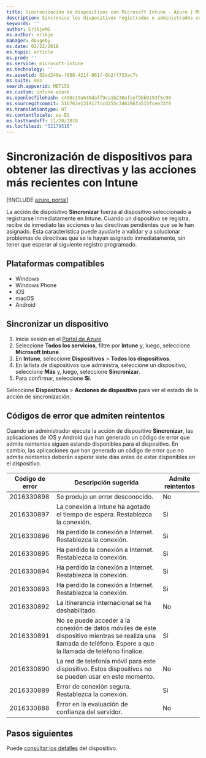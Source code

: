 ```yaml
---
title: Sincronización de dispositivos con Microsoft Intune - Azure | Microsoft Docs
description: Sincronice los dispositivos registrados o administrados con Microsoft Intune para obtener las directivas y acciones más recientes. Incluye los pasos necesarios para efectuar la sincronización con Azure Portal y se enumeran los códigos de error que se pueden recuperar.
keywords: ''
author: ErikjeMS
ms.author: erikje
manager: dougeby
ms.date: 02/22/2018
ms.topic: article
ms.prod: ''
ms.service: microsoft-intune
ms.technology: ''
ms.assetid: 02ad249e-f098-421f-861f-6b2ff733ac7c
ms.suite: ems
search.appverid: MET150
ms.custom: intune-azure
ms.openlocfilehash: c408c19a630daff9ca1b238afcef9bb9193f5c98
ms.sourcegitcommit: 51b763e131917fccd255c346286fa515fcee33f0
ms.translationtype: HT
ms.contentlocale: es-ES
ms.lasthandoff: 11/20/2018
ms.locfileid: "52179516"
---
```

# <a name="sync-devices-to-get-the-latest-policies-and-actions-with-intune"></a>Sincronización de dispositivos para obtener las directivas y las acciones más recientes con Intune


[!INCLUDE [azure_portal](./includes/azure_portal.md)]

La acción de dispositivo **Sincronizar** fuerza al dispositivo seleccionado a registrarse inmediatamente en Intune. Cuando un dispositivo se registra, recibe de inmediato las acciones o las directivas pendientes que se le han asignado. Esta característica puede ayudarle a validar y a solucionar problemas de directivas que se le hayan asignado inmediatamente, sin tener que esperar al siguiente registro programado.

## <a name="supported-platforms"></a>Plataformas compatibles

- Windows
- Windows Phone
- iOS
- macOS
- Android

## <a name="sync-a-device"></a>Sincronizar un dispositivo

1. Inicie sesión en el [Portal de Azure](https://portal.azure.com).
2. Seleccione **Todos los servicios**, filtre por **Intune** y, luego, seleccione **Microsoft Intune**. 
3. En **Intune**, seleccione **Dispositivos** > **Todos los dispositivos**.
4. En la lista de dispositivos que administra, seleccione un dispositivo, seleccione **Más** y, luego, seleccione **Sincronizar**.
5. Para confirmar, seleccione **Sí**.

Seleccione **Dispositivos** > **Acciones de dispositivo** para ver el estado de la acción de sincronización.

## <a name="retryable-error-codes"></a>Códigos de error que admiten reintentos

Cuando un administrador ejecute la acción de dispositivo **Sincronizar**, las aplicaciones de iOS y Android que han generado un código de error que admite reintentos siguen estando disponibles para el dispositivo. En cambio, las aplicaciones que han generado un código de error que no admite reintentos deberán esperar siete días antes de estar disponibles en el dispositivo.


| Código de error  | Descripción sugerida | Admite reintentos |
|---|---|---|
| 2016330898 | Se produjo un error desconocido. | No |
| 2016330897 | La conexión a Intune ha agotado el tiempo de espera. Restablezca la conexión. | Sí |
| 2016330896 | Ha perdido la conexión a Internet. Restablezca la conexión. | Sí |
| 2016330895 | Ha perdido la conexión a Internet. Restablezca la conexión. | Sí |
| 2016330894 | Ha perdido la conexión a Internet. Restablezca la conexión. | Sí |
| 2016330893 | Ha perdido la conexión a Internet. Restablezca la conexión. | Sí|
| 2016330892 | La itinerancia internacional se ha deshabilitado. | No|
| 2016330891 | No se puede acceder a la conexión de datos móviles de este dispositivo mientras se realiza una llamada de teléfono. Espere a que la llamada de teléfono finalice. | Sí|
| 2016330890 | La red de telefonía móvil para este dispositivo. Estos dispositivos no se pueden usar en este momento. | No|
| 2016330889 | Error de conexión segura. Restablezca la conexión. | Sí|
| 2016330888 | Error en la evaluación de confianza del servidor. | No|

## <a name="next-steps"></a>Pasos siguientes

Puede [consultar los detalles](device-inventory.md) del dispositivo.
 
